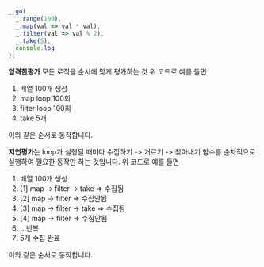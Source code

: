 ```js
_.go(
  _.range(100),
  _.map(val => val * val),
  _.filter(val => val % 2),
  _.take(5),
  console.log
);
```

**엄격한평가** 모든 로직을 순서에 맞게 평가하는 것 위 코드로 예를 들면 
1. 배열 100개 생성
2. map loop 100회
3. filter loop 100회
4. take 5개

이와 같은 순서로 동작합니다.

**지연평가**는 loop가 실행될 때마다 수집하기 -> 거르기 -> 찾아내기 함수를 순차적으로 실행하여
필요한 동작만 하는 것입니다. 위 코드로 예를 들면
1. 배열 100개 생성
2. [1] map -> filter -> take => 수집됨
3. [2] map -> filter => 수집안됨
4. [3] map -> filter -> take => 수집됨
5. [4] map -> filter => 수집안됨
6. ...반복
7. 5개 수집 완료

이와 같은 순서로 동작합니다.
